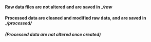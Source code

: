 #### Raw data files are not altered and are saved in *./raw*

#### Processed data are cleaned and modified raw data, and are saved in *./processed/*

##### (Processed data are not altered once created)
